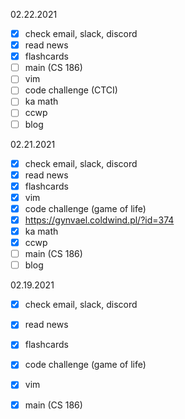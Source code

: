 02.22.2021

- [x] check email, slack, discord
- [x] read news
- [x] flashcards
- [ ] main (CS 186)
- [ ] vim
- [ ] code challenge (CTCI)
- [ ] ka math
- [ ] ccwp
- [ ] blog

02.21.2021

- [x] check email, slack, discord
- [x] read news
- [x] flashcards
- [x] vim
- [x] code challenge (game of life)
- [x] https://gynvael.coldwind.pl/?id=374
- [x] ka math
- [x] ccwp
- [ ] main (CS 186)
- [ ] blog

02.19.2021

- [x] check email, slack, discord
- [x] read news
- [x] flashcards
- [x] code challenge (game of life)
- [x] vim
- [x] main (CS 186)

